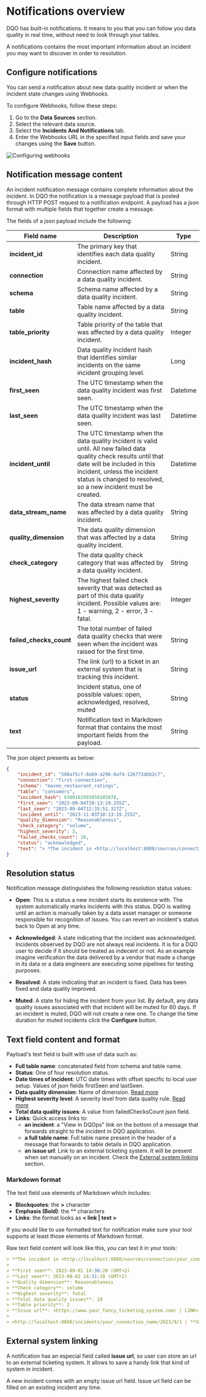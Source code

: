 # Notifications overview

DQO has built-in notifications. It means to you that you can follow you data quality in real time, without need to look through your tables.

A notifications contains the most important information about an incident you may want to discover in order to resolution.


## Configure notifications

You can send a notification about new data quality incident or when the incident state changes using Webhooks.

To configure Webhooks, follow these steps:

1. Go to the **Data Sources** section.
2. Select the relevant data source.
3. Select the **Incidents And Notifications** tab.
4. Enter the Webhooks URL in the specified input fields and save your changes using the **Save** button.

![Configuring webhooks](https://dqops.com/docs/images/working-with-dqo/incidents-and-notifications/configuring-webhooks.png)

## Notification message content

An incident notification message contains complete information about the incident. 
In DQO the notification is a message payload that is posted through HTTP POST request to a notification endpoint. 
A payload has a json format with multiple fields that together create a message.

The fields of a json payload include the following:

| Field name              | Description                                                                                                                                                                                                                                         | Type     | 
|-------------------------|-----------------------------------------------------------------------------------------------------------------------------------------------------------------------------------------------------------------------------------------------------|----------|
| **incident_id**         | The primary key that identifies each data quality incident.                                                                                                                                                                                         | String   |
| **connection**          | Connection name affected by a data quality incident.                                                                                                                                                                                                | String   |
| **schema**              | Schema name affected by a data quality incident.                                                                                                                                                                                                    | String   |
| **table**               | Table name affected by a data quality incident.                                                                                                                                                                                                     | String   |
| **table_priority**      | Table priority of the table that was affected by a data quality incident.                                                                                                                                                                           | Integer  |
| **incident_hash**       | Data quality incident hash that identifies similar incidents on the same incident grouping level.                                                                                                                                                   | Long     |
| **first_seen**          | The UTC timestamp when the data quality incident was first seen.                                                                                                                                                                                    | Datetime |
| **last_seen**           | The UTC timestamp when the data quality incident was last seen.                                                                                                                                                                                     | Datetime  |
| **incident_until**      | The UTC timestamp when the data quality incident is valid until. All new failed data quality check results until that date will be included in this incident, unless the incident status is changed to resolved, so a new incident must be created. | Datetime  |
| **data_stream_name**    | The data stream name that was affected by a data quality incident.                                                                                                                                                                                  | String   |
| **quality_dimension**   | The data quality dimension that was affected by a data quality incident.                                                                                                                                                                            | String   |
| **check_category**      | The data quality check category that was affected by a data quality incident.                                                                                                                                                                       | String   |
| **highest_severity**    | The highest failed check severity that was detected as part of this data quality incident. Possible values are: 1 - warning, 2 - error, 3 - fatal.                                                                                                  | Integer  |
| **failed_checks_count** | The total number of failed data quality checks that were seen when the incident was raised for the first time.                                                                                                                                      | String   |
| **issue_url**           | The link (url) to a ticket in an external system that is tracking this incident.                                                                                                                                                                    | String   |
| **status**              | Incident status, one of possible values: open, acknowledged, resolved, muted                                                                                                                                                                        | String   |
| **text**                | Notification text in Markdown format that contains the most important fields from the payload.                                                                                                                                                      | String   |


The json object presents as below:

``` json
{
    "incident_id": "588af5cf-8ab9-a296-0af4-126772dbb2c7",
    "connection": "first-connection",
    "schema": "maven_restaurant_ratings",
    "table": "consumers",
    "incident_hash": 6380182093858185878,
    "first_seen": "2023-09-04T10:13:19.255Z",
    "last_seen": "2023-09-04T12:35:51.327Z",
    "incident_until": "2023-11-03T10:13:19.255Z",
    "quality_dimension": "Reasonableness",
    "check_category": "volume",
    "highest_severity": 3,
    "failed_checks_count": 10,
    "status": "acknowledged",
    "text": "> *The incident in <http://localhost:8888/sources/connection/first-connection/schema/maven_restaurant_ratings/table/consumers/detail|maven_restaurant_ratings.consumers> table has been acknowledged.* \n>  \n> *First seen*: 2023-09-04 12:13:19 (GTM+2) \n> *Last seen*: 2023-09-04 14:35:51 (GTM+2) \n> *Quality dimension*: Reasonableness \n> *Check category*: volume \n> *Highest severity*: fatal \n> *Total data quality issues*: 10 \n>  \n> <http://localhost:8888/incidents/first-connection/2023/9/588af5cf-8ab9-a296-0af4-126772dbb2c7| *View in DQOps*> \n"
}
```

## Resolution status

Notification message distinguishes the following resolution status values:

- **Open**: This is a status a new incident starts its existence with. The system automatically marks incidents with this status. DQO is waiting until an action is manually taken by a data asset manager or someone responsible for recognition of issues. You can revert an incident's status back to Open at any time.


- **Acknowledged**: A state indicating that the incident was acknowledged. Incidents observed by DQO are not always real incidents. It is for a DQO user to decide if it should be treated as indecent or not. As an example imagine verification the data delivered by a vendor that made a change in its data or a data engineers are executing some pipelines for testing purposes.


- **Resolved**: A state indicating that an incident is fixed. Data has been fixed and data quality improved.


- **Muted**: A state for hiding the incident from your list. By default, any data quality issues associated with that
  incident will be muted for 60 days. If an incident is muted, DQO will not create a new one. To change the time duration for muted incidents
  click the **Configure** button.


## Text field content and format

Payload's text field is built with use of data such as:

- **Full table name**: concatenated field from schema and table name.
- **Status**: One of four resolution status.
- **Date times of incident**: UTC date times with offset specific to local user setup. Values of json fields firstSeen and lastSeen.
- **Data quality dimension**: Name of dimension. [Read more](../../dqo-concepts/data-quality-dimensions/data-quality-dimensions.md)
- **Highest severity level**: A severity level from data quality rule. [Read more](../../dqo-concepts/checks/index.md)
- **Total data quality issues**: A value from failedChecksCount json field.
- **Links**: Quick access links to:
  - **an incident**: a "View in DQOps" link on the bottom of a message that forwards straight to the incident in DQO application.
  - **a full table name**: Full table name present in the header of a message that forwards to table details in DQO application.
  - **an issue url**: Link to an external ticketing system. It will be present when set manually on an incident. Check the [External system linking](#external-system-linking) section.

### Markdown format

The text field use elements of Markdown which includes:

- **Blockquotes**: the **>** character 
- **Emphasis (Bold)**: the ** characters
- **Links**: the format looks as **< link | text >** 

If you would like to use formatted text for notification make sure your tool supports at least those elements of Markdown format.

Raw text field content will look like this, you can test it in your tools:

``` markdown 
> **The incident in <http://localhost:8888/sources/connection/your_connection_name/schema/your_schema_name/table/your_table_name/detail | your_schema_name.your_table_name> table has been acknowledged.**
>
> **First seen**: 2023-09-01 14:30:20 (GMT+2)
> **Last seen**: 2023-09-02 14:31:28 (GMT+2)
> **Quality dimension**: Reasonableness
> **Check category**: volume
> **Highest severity**: fatal
> **Total data quality issues**: 10
> **Table priority**: 2
> **Issue url**: <https://www.your_fancy_ticketing_system.com/ | LINK>
>
> <http://localhost:8888/incidents/your_connection_name/2023/9/1 | **View in DQOps**>
```

## External system linking

A notification has an especial field called **issue url**, so user can store an url to an external ticketing system. It allows to save a handy link that kind of system in incident. 

A new incident comes with an empty issue url field. Issue url field can be filled on an existing incident any time.

